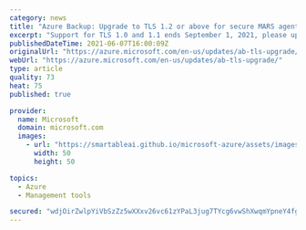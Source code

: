 ```yaml
---
category: news
title: "Azure Backup: Upgrade to TLS 1.2 or above for secure MARS agent backups by September 1, 2021"
excerpt: "Support for TLS 1.0 and 1.1 ends September 1, 2021, please upgrade to TLS 1.2 to ensure secure and uninterrupted backups using MARS agent"
publishedDateTime: 2021-06-07T16:00:09Z
originalUrl: "https://azure.microsoft.com/en-us/updates/ab-tls-upgrade/"
webUrl: "https://azure.microsoft.com/en-us/updates/ab-tls-upgrade/"
type: article
quality: 73
heat: 75
published: true

provider:
  name: Microsoft
  domain: microsoft.com
  images:
    - url: "https://smartableai.github.io/microsoft-azure/assets/images/organizations/microsoft.com-50x50.jpg"
      width: 50
      height: 50

topics:
  - Azure
  - Management tools

secured: "wdjOirZwlpYiVbSzZz5wXXxv26vc61zYPaL3jug7TYcg6vwShXwqmYpneY4fgvpCziiY+JYmboFJUpIMxQ7uKwdSRS81zksBl/xSSiTWmp/wUErjF8sgXIvH08NvBR9QYMpakb0WID+YRZQqBeFe9Pmtu5sxnluqTwCcUUF7ozmICyO5G/F16rTtZtTimM9h5OEKHK6vEWloqBaDNtuIGg6XiGZLIGG7yAXjePgTMw8Me9Z+7wi2sIiBfCKxMHtm3naRNvraPKrFbBNoK9c2/adBjnGwj/kCMTHdqDZi4nY5Sdv3K3E2IuOYSmtxVhlldTCFnFCbLDmN/tanBXhxBMnXP4Qjzk6Ue3l4kz1r8vU=;HTEBtJeEaOvLM28hlu/LYw=="
---
```


